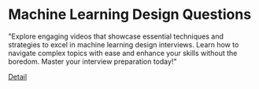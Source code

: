 # Machine Learning Design Questions

"Explore engaging videos that showcase essential techniques and strategies to excel in machine learning design interviews. Learn how to navigate complex topics with ease and enhance your skills without the boredom. Master your interview preparation today!" 

[Detail](https://eduitfree.com/course/machine-learning-design-questions)